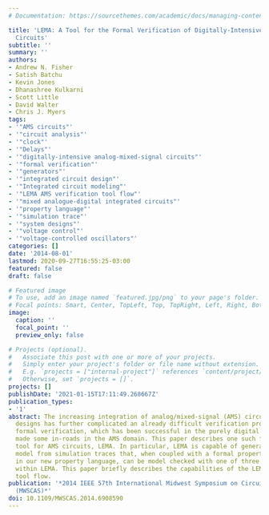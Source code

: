 ```yaml
---
# Documentation: https://sourcethemes.com/academic/docs/managing-content/

title: 'LEMA: A Tool for the Formal Verification of Digitally-Intensive Analog/Mixed-Signal
  Circuits'
subtitle: ''
summary: ''
authors:
- Andrew N. Fisher
- Satish Batchu
- Kevin Jones
- Dhanashree Kulkarni
- Scott Little
- David Walter
- Chris J. Myers
tags:
- '"AMS circuits"'
- '"circuit analysis"'
- '"clock"'
- '"Delays"'
- '"digitally-intensive analog-mixed-signal circuits"'
- '"formal verification"'
- '"generators"'
- '"integrated circuit design"'
- '"Integrated circuit modeling"'
- '"LEMA AMS verification tool flow"'
- '"mixed analogue-digital integrated circuits"'
- '"property language"'
- '"simulation trace"'
- '"system designs"'
- '"voltage control"'
- '"voltage-controlled oscillators"'
categories: []
date: '2014-08-01'
lastmod: 2020-09-27T16:55:25-03:00
featured: false
draft: false

# Featured image
# To use, add an image named `featured.jpg/png` to your page's folder.
# Focal points: Smart, Center, TopLeft, Top, TopRight, Left, Right, BottomLeft, Bottom, BottomRight.
image:
  caption: ''
  focal_point: ''
  preview_only: false

# Projects (optional).
#   Associate this post with one or more of your projects.
#   Simply enter your project's folder or file name without extension.
#   E.g. `projects = ["internal-project"]` references `content/project/deep-learning/index.md`.
#   Otherwise, set `projects = []`.
projects: []
publishDate: '2021-01-15T17:11:49.268667Z'
publication_types:
- '1'
abstract: The increasing integration of analog/mixed-signal (AMS) circuits into system
  designs has further complicated an already difficult verification problem. Recently,
  formal verification, which has been successful in the purely digital domain, has
  made some in-roads in the AMS domain. This paper describes one such formal verification
  tool for AMS circuits, LEMA. In particular, LEMA is capable of generating a formal
  model from simulation traces that, when coupled with a formal property provided
  in our new property language, can be model checked with one of three model checkers
  within LEMA. This paper briefly describes the capabilities of the LEMA AMS verification
  tool flow.
publication: '*2014 IEEE 57th International Midwest Symposium on Circuits and Systems
  (MWSCAS)*'
doi: 10.1109/MWSCAS.2014.6908590
---
```

